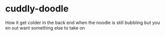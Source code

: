 # cuddly-doodle
How it get colder in the back end when the noodle is still bubbling but you en out want something else to take on 
